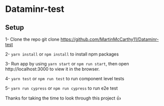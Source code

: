 # Dataminr-test

## Setup
1- Clone the repo git clone https://github.com/MartinMcCarthy11/Dataminr-test

2- `yarn install` or `npm install` to install npm packages

3- Run app by using `yarn start` or `npm run start`, then open http://localhost:3000 to view it in the browser.

4- `yarn test` or  `npm run test` to run component level tests

5- `yarn run cypress` or `npm run cypress` to run e2e test

Thanks for taking the time to look through this project :+1:
